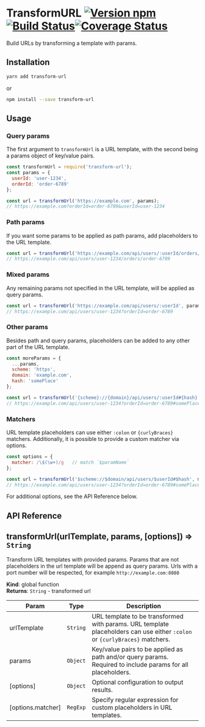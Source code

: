 # TransformURL [![Version npm](https://img.shields.io/npm/v/transform-url.svg?style=flat-square)](https://www.npmjs.com/package/transform-url)[![Build Status](https://img.shields.io/travis/com/godaddy/transform-url/master.svg?style=flat-square)](https://travis-ci.com/godaddy/transform-url)[![Coverage Status](https://img.shields.io/coveralls/godaddy/transform-url/master.svg?style=flat-square)](https://coveralls.io/r/godaddy/transform-url?branch=master)

Build URLs by transforming a template with params.

## Installation

```bash
yarn add transform-url
```
or
```bash
npm install --save transform-url
```

## Usage

### Query params

The first argument to `transformUrl` is a URL template, with the second being
a params object of key/value pairs.

```js
const transformUrl = require('transform-url');
const params = {
  userId: 'user-1234',
  orderId: 'order-6789'
};

const url = transformUrl('https://example.com', params);
// https://example.com?orderId=order-6789&userId=user-1234
```

### Path params

If you want some params to be applied as path params, add placeholders to the
URL template.

```js
const url = transformUrl('https://example.com/api/users/:userId/orders/:orderId', params);
// https://example.com/api/users/user-1234/orders/order-6789
```

### Mixed params

Any remaining params not specified in the URL template, will be applied as
query params.

```js
const url = transformUrl('https://example.com/api/users/:userId', params);
// https://example.com/api/users/user-1234?orderId=order-6789
```

### Other params

Besides path and query params, placeholders can be added to any other part of
the URL template.

```js
const moreParams = {
  ...params,
  scheme: 'https',
  domain: 'example.com',
  hash: 'somePlace'
};

const url = transformUrl('{scheme}://{domain}/api/users/:userId#{hash}', moreParams);
// https://example.com/api/users/user-1234?orderId=order-6789#somePlace
```

### Matchers

URL template placeholders can use either `:colon` or `{curlyBraces}` matchers.
Additionally, it is possible to provide a custom matcher via options.

```js
const options = {
  matcher: /\$(\w+)/g   // match `$paramName`
};

const url = transformUrl('$scheme://$domain/api/users/$userId#$hash', moreParams, options);
// https://example.com/api/users/user-1234?orderId=order-6789#somePlace
```

For additional options, see the API Reference below.

## API Reference
<a name="transformUrl"></a>

## transformUrl(urlTemplate, params, [options]) ⇒ <code>String</code>
Transform URL templates with provided params.
Params that are not placeholders in the url template will be append as query params.
Urls with a port number will be respected, for example `http://example.com:8080`

**Kind**: global function  
**Returns**: <code>String</code> - transformed url  

| Param | Type | Description |
| --- | --- | --- |
| urlTemplate | <code>String</code> | URL template to be transformed with params. URL template placeholders can use either `:colon` or `{curlyBraces}` matchers. |
| params | <code>Object</code> | Key/value pairs to be applied as path and/or query params. Required to include params for all placeholders. |
| [options] | <code>Object</code> | Optional configuration to output results. |
| [options.matcher] | <code>RegExp</code> | Specify regular expression for custom placeholders in URL templates. |


<!-- Links -->
[encodeURIComponent]:https://developer.mozilla.org/en/docs/Web/JavaScript/Reference/Global_Objects/encodeURIComponent
[strict-uri-encode]:https://github.com/kevva/strict-uri-encode
